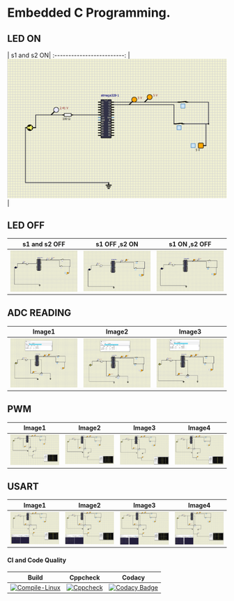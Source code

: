 # Embedded C Programming.

## LED ON
| s1 and s2 ON|
:-------------------------:
|![LED ON](simulation/LED%20ON%20(s1%20ON,s2%20ON).png)|

## LED OFF
| s1 and s2 OFF            |  s1 OFF ,s2 ON |  s1 ON ,s2 OFF|
:-------------------------:|:-------------------------:|:-------------------------:
![LED case 1](simulation/LED%20OFF%20(s1%20OFF%20,s2%20OFF).png) | ![LED case 2](simulation/LED%20OFF%20(s1%20OFF,s2%20ON).png) | ![LED case 3](simulation/LED%20OFF%20(s1%20ON%20,s2%20OFF).png)

## ADC READING
| Image1          |  Image2 | Image3|
:-------------------------:|:-------------------------:|:-------------------------:
![image1](simulation/activity2_1.png) | ![image2](simulation/activity2_2.png) | ![image3](simulation/activity2_3.png)

## PWM
| Image1          |  Image2 | Image3|Image4|
:-------------------------:|:-------------------------:|:-------------------------:|:-------------------------:
![image1](simulation/activity3_1.png) | ![image2](simulation/activity3_2.png) | ![image3](simulation/activity3_3.png)| ![image4](simulation/activity3_4.png)

## USART
| Image1          |  Image2 | Image3|Image4|
:-------------------------:|:-------------------------:|:-------------------------:|:-------------------------:
![image1](simulation/activity4_1.png) | ![image2](simulation/activity4_2.png) | ![image3](simulation/activity4_3.png)| ![image4](simulation/activity4_4.png)

#### CI and Code Quality

|Build|Cppcheck|Codacy|
|:--:|:--:|:--:|
|[![Compile-Linux](https://github.com/Arvindan27/Embedded_Stepin/actions/workflows/Compile.yml/badge.svg)](https://github.com/Arvindan27/Embedded_Stepin/actions/workflows/Compile.yml)|[![Cppcheck](https://github.com/Arvindan27/Embedded_Stepin/actions/workflows/ccpcheck.yml/badge.svg)](https://github.com/Arvindan27/Embedded_Stepin/actions/workflows/ccpcheck.yml)|[![Codacy Badge](https://app.codacy.com/project/badge/Grade/643b7ca2b2dc4daba1e700c216bb87d9)](https://www.codacy.com/gh/Bharathgopal/Emb-C/dashboard?utm_source=github.com&amp;utm_medium=referral&amp;utm_content=Bharathgopal/Emb-C&amp;utm_campaign=Badge_Grade)|
